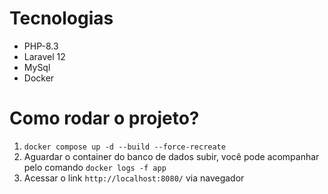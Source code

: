 # Tecnologias

- PHP-8.3
- Laravel 12
- MySql
- Docker

# Como rodar o projeto?

1. `docker compose up -d --build --force-recreate`
2. Aguardar o container do banco de dados subir, você pode acompanhar pelo comando `docker logs -f app`
3. Acessar o link `http://localhost:8080/` via navegador
